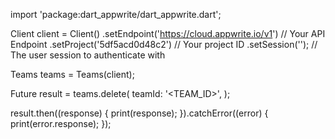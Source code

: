 import 'package:dart_appwrite/dart_appwrite.dart';

Client client = Client()
  .setEndpoint('https://cloud.appwrite.io/v1') // Your API Endpoint
  .setProject('5df5acd0d48c2') // Your project ID
  .setSession(''); // The user session to authenticate with

Teams teams = Teams(client);

Future result = teams.delete(
  teamId: '<TEAM_ID>',
);

result.then((response) {
  print(response);
}).catchError((error) {
  print(error.response);
});
